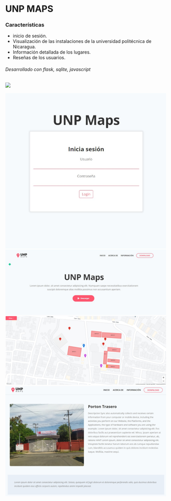 # UNP MAPS
### Características

- inicio de sesión.
- Visualización de las instalaciones de la universidad politécnica de Nicaragua.
- Información detallada de los lugares.
- Reseñas de los usuarios.

###### Desarrollado con flask, sqlite, javascript

![](https://img.shields.io/bower/v/editor.md.svg)

![](https://github.com/justin-campos/unpmaps/blob/main/static/images/preview/5.jpeg?raw=true)
![](https://github.com/justin-campos/unpmaps/blob/main/static/images/preview/3.jpeg?raw=true)
![](https://github.com/justin-campos/unpmaps/blob/main/static/images/preview/2.jpeg?raw=true)
![](https://github.com/justin-campos/unpmaps/blob/main/static/images/preview/1.jpeg?raw=true)
